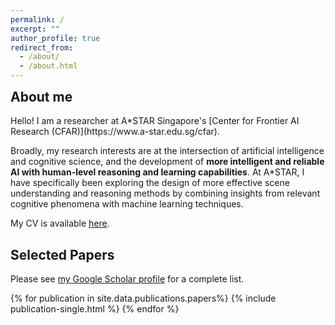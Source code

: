 ```yaml
---
permalink: /
excerpt: ""
author_profile: true
redirect_from: 
  - /about/
  - /about.html
---
```

<h2 style="margin-top:0;"> About me </h2>
Hello! I am a researcher at A*STAR Singapore's [Center for Frontier AI Research (CFAR)](https://www.a-star.edu.sg/cfar). 

Broadly, my research interests are at the intersection of artificial intelligence and cognitive science, and the development of **more intelligent and reliable AI with human-level reasoning and learning capabilities**. At A*STAR, I have specifically been exploring the design of more effective scene understanding and reasoning methods by combining insights from relevant cognitive phenomena with machine learning techniques.

My CV is available [here](/cv/).

<h2 style="clear: both;" id="papers">Selected Papers </h2>
<p>Please see <a href="https://scholar.google.com/citations?user=GmGNq2MAAAAJ&hl=en">my Google Scholar profile</a> for a complete list.</p>
{% for publication in site.data.publications.papers%}
  {% include publication-single.html %}
{% endfor %}
